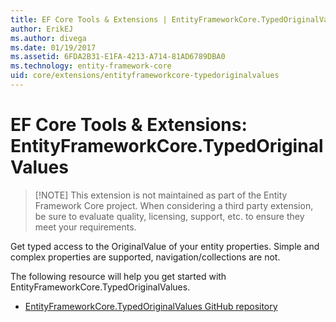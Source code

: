 ```yaml
---
title: EF Core Tools & Extensions | EntityFrameworkCore.TypedOriginalValues | Microsoft Docs
author: ErikEJ
ms.author: divega
ms.date: 01/19/2017
ms.assetid: 6FDA2B31-E1FA-4213-A714-81AD6789DBA0
ms.technology: entity-framework-core
uid: core/extensions/entityframeworkcore-typedoriginalvalues
---
```


# EF Core Tools & Extensions: EntityFrameworkCore.TypedOriginalValues

> [!NOTE] This extension is not maintained as part of the Entity Framework Core project. When considering a third party extension, be sure to evaluate quality, licensing, support, etc. to ensure they meet your requirements.

Get typed access to the OriginalValue of your entity properties. Simple and complex properties are supported, navigation/collections are not.

The following resource will help you get started with EntityFrameworkCore.TypedOriginalValues.
* [EntityFrameworkCore.TypedOriginalValues GitHub repository](https://github.com/NickStrupat/EntityFramework.TypedOriginalValues/)
